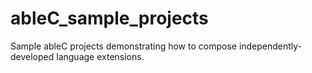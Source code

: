 # ableC_sample_projects

Sample ableC projects demonstrating how to compose independently-developed language extensions.
